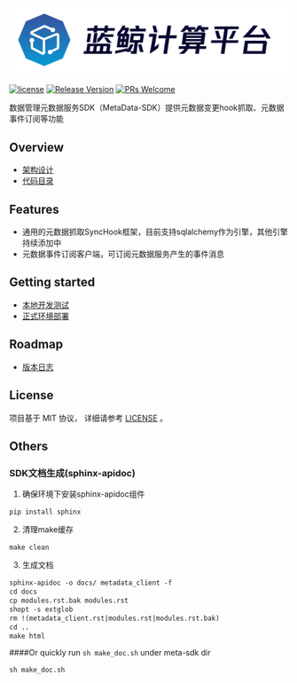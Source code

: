 ![蓝鲸计算平台.png](./docs/resource/img/logo_zh.png)
---
[![license](https://img.shields.io/badge/license-mit-brightgreen.svg?style=flat)](LICENSE.txt)
[![Release Version](https://img.shields.io/badge/release-0.3.3-brightgreen.svg)](docs/release.md)
[![PRs Welcome](https://img.shields.io/badge/PRs-welcome-brightgreen.svg)]()

数据管理元数据服务SDK（MetaData-SDK）提供元数据变更hook抓取、元数据事件订阅等功能

## Overview
* [架构设计](docs/overview/architecture.md)
* [代码目录](docs/overview/code_framework.md)

## Features
* 通用的元数据抓取SyncHook框架，目前支持sqlalchemy作为引擎，其他引擎持续添加中
* 元数据事件订阅客户端，可订阅元数据服务产生的事件消息

## Getting started
* [本地开发测试](docs/overview/develop.md)
* [正式环境部署](docs/overview/deploy.md)

## Roadmap
* [版本日志](docs/release.md)

## License
项目基于 MIT 协议， 详细请参考 [LICENSE](LICENSE.txt) 。

## Others
### SDK文档生成(sphinx-apidoc)
1. 确保环境下安装sphinx-apidoc组件
```
pip install sphinx
```

2. 清理make缓存
```
make clean
```

3. 生成文档
```
sphinx-apidoc -o docs/ metadata_client -f
cd docs
cp modules.rst.bak modules.rst
shopt -s extglob
rm !(metadata_client.rst|modules.rst|modules.rst.bak)
cd ..
make html
```

####Or quickly run `sh make_doc.sh` under meta-sdk dir
```
sh make_doc.sh
```
